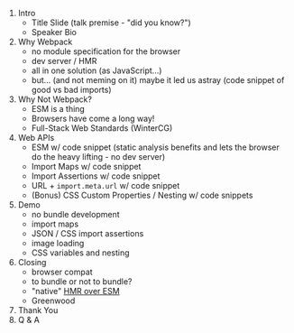 1. Intro
    - Title Slide (talk premise - "did you know?")
    - Speaker Bio
1. Why Webpack
    - no module specification for the browser
    - dev server / HMR
    - all in one solution (as JavaScript...)
    - but... (and not meming on it) maybe it led us astray (code snippet of good vs bad imports)
1. Why Not Webpack?
    - ESM is a thing
    - Browsers have come a long way!
    - Full-Stack Web Standards (WinterCG)
1. Web APIs
    - ESM w/ code snippet (static analysis benefits and lets the browser do the heavy lifting - no dev server)
    - Import Maps w/ code snippet
    - Import Assertions w/ code snippet
    - URL + `import.meta.url` w/ code snippet
    - (Bonus) CSS Custom Properties / Nesting w/ code snippets
1. Demo
    - no bundle development
    - import maps
    - JSON / CSS import assertions
    - image loading
    - CSS variables and nesting
1. Closing
    - browser compat
    - to bundle or not to bundle?
    - "native" [HMR over ESM](https://vitejs.dev/guide/api-hmr.html)
    - Greenwood
1. Thank You
1. Q & A 